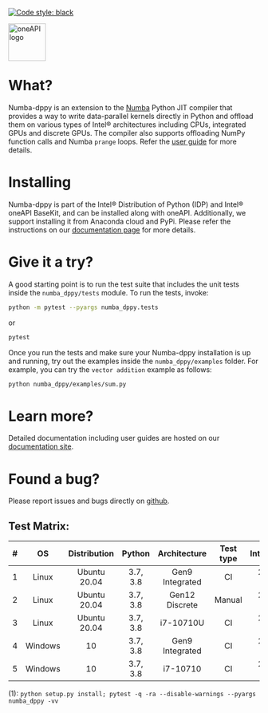 [![Code style: black](https://img.shields.io/badge/code%20style-black-000000.svg)](https://github.com/psf/black)


<img align="left" src="https://spec.oneapi.io/oneapi-logo-white-scaled.jpg" alt="oneAPI logo" width="75"/>
<br/>
<br/>
<br/>
<br/>


# What?

Numba-dppy is an extension to the [Numba](http://numba.pydata.org) Python JIT
compiler that provides a way to write data-parallel kernels directly in Python
and offload them on various types of Intel&reg; architectures including CPUs,
integrated GPUs and discrete GPUs. The compiler also supports offloading NumPy
function calls and Numba `prange` loops. Refer the
[user guide](https://intelpython.github.io/numba-dppy/) for more details.

# Installing

Numba-dppy is part of the Intel&reg; Distribution of Python (IDP) and Intel&reg;
oneAPI BaseKit, and can be installed along with oneAPI. Additionally, we support
installing it from Anaconda cloud and PyPi. Please refer the instructions
on our [documentation page](https://intelpython.github.io/numba-dppy/latest/user_guides/getting_started.html)
for more details.

# Give it a try?

A good starting point is to run the test suite that includes the unit tests
inside the `numba_dppy/tests` module. To run the tests, invoke:

```bash
python -m pytest --pyargs numba_dppy.tests
```
or
```bash
pytest
```
Once you run the tests and make sure your Numba-dppy installation is up and
running, try out the examples inside the `numba_dppy/examples` folder. For
example, you can try the `vector addition` example as follows:
```bash
python numba_dppy/examples/sum.py
```

# Learn more?

Detailed documentation including user guides are hosted on our
[documentation site](https://intelpython.github.io/numba-dppy).

# Found a bug?

Please report issues and bugs directly on
[github](https://github.com/IntelPython/numba-dppy/issues).

## Test Matrix:

|   #   |   OS    | Distribution |  Python  |  Architecture   | Test type |  IntelOneAPI   | Build Commands |    Dependencies    |   Backend   |
| :---: | :-----: | :----------: | :------: | :-------------: | :-------: | :------------: | :------------: | :----------------: | :---------: |
|   1   |  Linux  | Ubuntu 20.04 | 3.7, 3.8 | Gen9 Integrated |    CI     | 2021.3, 2021.4 |      (1)       | Numba, NumPy, dpnp | OCL, L0-1.1 |
|   2   |  Linux  | Ubuntu 20.04 | 3.7, 3.8 | Gen12 Discrete  |  Manual   | 2021.3, 2021.4 |      (1)       | Numba, NumPy, dpnp | OCL, L0-1.1 |
|   3   |  Linux  | Ubuntu 20.04 | 3.7, 3.8 |    i7-10710U    |    CI     | 2021.3, 2021.4 |      (1)       | Numba, NumPy, dpnp | OCL, L0-1.1 |
|   4   | Windows |      10      | 3.7, 3.8 | Gen9 Integrated |    CI     | 2021.3, 2021.4 |      (1)       |    Numba, NumPy    |     OCL     |
|   5   | Windows |      10      | 3.7, 3.8 |    i7-10710     |    CI     | 2021.3, 2021.4 |      (1)       |    Numba, NumPy    |     OCL     |

(1): `python setup.py install; pytest -q -ra --disable-warnings --pyargs numba_dppy -vv`
